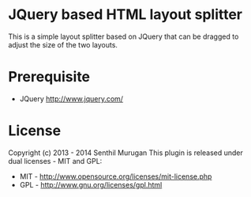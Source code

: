 # JQuery based HTML layout splitter

This is a simple layout splitter based on JQuery that can be dragged to adjust the size of the two layouts.

# Prerequisite

* JQuery http://www.jquery.com/

# License

Copyright (c) 2013 - 2014 Senthil Murugan
This plugin is released under dual licenses -  MIT and GPL:
* MIT - http://www.opensource.org/licenses/mit-license.php
* GPL - http://www.gnu.org/licenses/gpl.html
